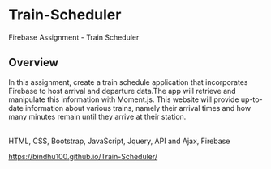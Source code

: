 # Train-Scheduler
Firebase Assignment - Train Scheduler 

<h2> Overview</h2>
In this assignment,  create a train schedule application that incorporates Firebase to host arrival and departure data.The app will retrieve and manipulate this information with Moment.js. This website will provide up-to-date information about various trains, namely their arrival times and how many minutes remain until they arrive at their station.
<br>
<br>






HTML, CSS, Bootstrap, JavaScript, Jquery, API and Ajax, Firebase

https://bindhu100.github.io/Train-Scheduler/
